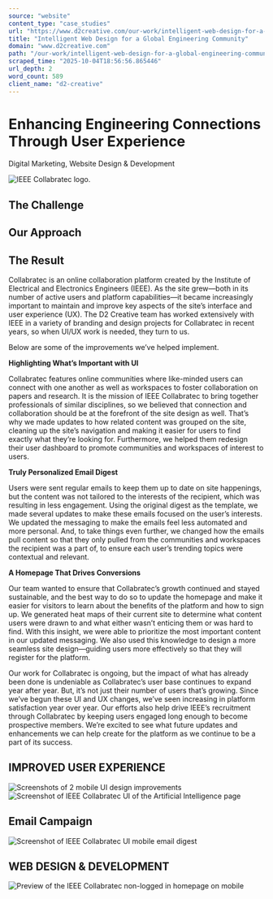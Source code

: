 ```yaml
---
source: "website"
content_type: "case_studies"
url: "https://www.d2creative.com/our-work/intelligent-web-design-for-a-global-engineering-community/"
title: "Intelligent Web Design for a Global Engineering Community"
domain: "www.d2creative.com"
path: "/our-work/intelligent-web-design-for-a-global-engineering-community/"
scraped_time: "2025-10-04T18:56:56.865446"
url_depth: 2
word_count: 589
client_name: "d2-creative"
---
```


# Enhancing Engineering Connections Through User Experience

Digital Marketing, Website Design & Development

![IEEE Collabratec logo.](https://www.d2creative.com/wp-content/uploads/2022/08/logo-ct@2x.jpg)

## The Challenge

## Our Approach

## The Result

Collabratec is an online collaboration platform created by the Institute of Electrical and Electronics Engineers (IEEE). As the site grew—both in its number of active users and platform capabilities—it became increasingly important to maintain and improve key aspects of the site’s interface and user experience (UX). The D2 Creative team has worked extensively with IEEE in a variety of branding and design projects for Collabratec in recent years, so when UI/UX work is needed, they turn to us.

Below are some of the improvements we’ve helped implement.

**Highlighting What’s Important with UI**

Collabratec features online communities where like-minded users can connect with one another as well as workspaces to foster collaboration on papers and research. It is the mission of IEEE Collabratec to bring together professionals of similar disciplines, so we believed that connection and collaboration should be at the forefront of the site design as well. That’s why we made updates to how related content was grouped on the site, cleaning up the site’s navigation and making it easier for users to find exactly what they’re looking for. Furthermore, we helped them redesign their user dashboard to promote communities and workspaces of interest to users.

**Truly Personalized Email Digest**

Users were sent regular emails to keep them up to date on site happenings, but the content was not tailored to the interests of the recipient, which was resulting in less engagement. Using the original digest as the template, we made several updates to make these emails focused on the user’s interests. We updated the messaging to make the emails feel less automated and more personal. And, to take things even further, we changed how the emails pull content so that they only pulled from the communities and workspaces the recipient was a part of, to ensure each user’s trending topics were contextual and relevant.

**A Homepage That Drives Conversions**

Our team wanted to ensure that Collabratec’s growth continued and stayed sustainable, and the best way to do so to update the homepage and make it easier for visitors to learn about the benefits of the platform and how to sign up. We generated heat maps of their current site to determine what content users were drawn to and what either wasn’t enticing them or was hard to find. With this insight, we were able to prioritize the most important content in our updated messaging. We also used this knowledge to design a more seamless site design—guiding users more effectively so that they will register for the platform.

Our work for Collabratec is ongoing, but the impact of what has already been done is undeniable as Collabratec’s user base continues to expand year after year. But, it’s not just their number of users that’s growing. Since we’ve begun these UI and UX changes, we’ve seen increasing in platform satisfaction year over year. Our efforts also help drive IEEE’s recruitment through Collabratec by keeping users engaged long enough to become prospective members. We’re excited to see what future updates and enhancements we can help create for the platform as we continue to be a part of its success.

## IMPROVED USER EXPERIENCE

![Screenshots of 2 mobile UI design improvements](https://www.d2creative.com/wp-content/uploads/2022/08/img-mobile-ui-improvements-1@2x.jpg) ![Screenshot of IEEE Collabratec UI of the Artificial Intelligence page](https://www.d2creative.com/wp-content/uploads/2022/08/img-mobile-ui-improvements-2@2x.jpg)

## Email Campaign

![Screenshot of IEEE Collabratec UI mobile email digest](https://www.d2creative.com/wp-content/uploads/2022/08/img-mobile-email-digest@2x-scaled.jpg)

## WEB DESIGN & DEVELOPMENT

![Preview of the IEEE Collabratec non-logged in homepage on mobile](https://www.d2creative.com/wp-content/uploads/2022/08/img-mobile-homepage@2x.png)